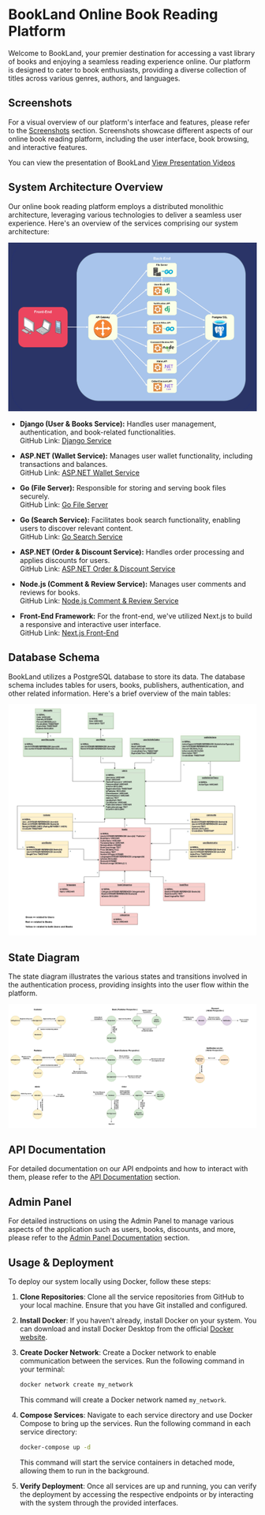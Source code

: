 # BookLand Online Book Reading Platform

Welcome to BookLand, your premier destination for accessing a vast library of books and enjoying a seamless reading experience online. Our platform is designed to cater to book enthusiasts, providing a diverse collection of titles across various genres, authors, and languages.

## Screenshots
For a visual overview of our platform's interface and features, please refer to the [Screenshots](./screenshots.md) section. Screenshots showcase different aspects of our online book reading platform, including the user interface, book browsing, and interactive features.

You can view the presentation of BookLand
[View Presentation Videos](https://drive.google.com/drive/folders/1Wje7X72HKo4F0SV681AvAFXqDRcHlkib)


## System Architecture Overview

Our online book reading platform employs a distributed monolithic architecture, leveraging various technologies to deliver a seamless user experience. Here's an overview of the services comprising our system architecture:

![image info](./screens/Services%20Diagram.jpg)

- **Django (User & Books Service):** Handles user management, authentication, and book-related functionalities.  
  GitHub Link: [Django Service](https://github.com/ElyarSadig/BookLand_Microservice)
  
- **ASP.NET (Wallet Service):** Manages user wallet functionality, including transactions and balances.  
  GitHub Link: [ASP.NET Wallet Service](https://github.com/alitaami/Bookland)
  
- **Go (File Server):** Responsible for storing and serving book files securely.  
  GitHub Link: [Go File Server](https://github.com/ElyarSadig/BookLand-Go-Fileserver)
  
- **Go (Search Service):** Facilitates book search functionality, enabling users to discover relevant content.  
  GitHub Link: [Go Search Service](https://github.com/ElyarSadig/BookLand-Go-Search-Filter-Service)
  
- **ASP.NET (Order & Discount Service):** Handles order processing and applies discounts for users.  
  GitHub Link: [ASP.NET Order & Discount Service](https://github.com/alitaami/Bookland)
  
- **Node.js (Comment & Review Service):** Manages user comments and reviews for books.  
  GitHub Link: [Node.js Comment & Review Service](https://github.com/sanaishere/comment_review)

- **Front-End Framework:** For the front-end, we've utilized Next.js to build a responsive and interactive user interface.  
GitHub Link: [Next.js Front-End](https://github.com/bookland-project/book-shop)


## Database Schema

BookLand utilizes a PostgreSQL database to store its data. The database schema includes tables for users, books, publishers, authentication, and other related information. Here's a brief overview of the main tables:

![image info](./screens/DataModels.jpg)

## State Diagram

The state diagram illustrates the various states and transitions involved in the authentication process, providing insights into the user flow within the platform.

![image info](./screens/StateDiagram.jpg)

## API Documentation
For detailed documentation on our API endpoints and how to interact with them, please refer to the [API Documentation](./API-Docs.md) section.

## Admin Panel
For detailed instructions on using the Admin Panel to manage various aspects of the application such as users, books, discounts, and more, please refer to the [Admin Panel Documentation](./Admin-Panel.md) section.

## Usage & Deployment

To deploy our system locally using Docker, follow these steps:

1. **Clone Repositories**: Clone all the service repositories from GitHub to your local machine. Ensure that you have Git installed and configured.
   
2. **Install Docker**: If you haven't already, install Docker on your system. You can download and install Docker Desktop from the official [Docker website](https://www.docker.com/products/docker-desktop).

3. **Create Docker Network**: Create a Docker network to enable communication between the services. Run the following command in your terminal:

    ```bash
    docker network create my_network
    ```

    This command will create a Docker network named `my_network`.

4. **Compose Services**: Navigate to each service directory and use Docker Compose to bring up the services. Run the following command in each service directory:

    ```bash
    docker-compose up -d
    ```

    This command will start the service containers in detached mode, allowing them to run in the background.

5. **Verify Deployment**: Once all services are up and running, you can verify the deployment by accessing the respective endpoints or by interacting with the system through the provided interfaces.




